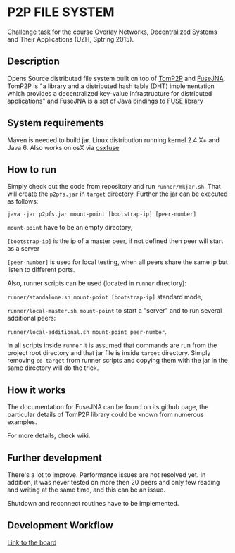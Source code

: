 P2P FILE SYSTEM
===============
[Challenge task](http://www.csg.uzh.ch/teaching/fs15/p2p/challenge.html) for the course Overlay Networks, Decentralized Systems and Their Applications (UZH, Sptring 2015).

## Description ##
Opens Source distributed file system built on top of [TomP2P](https://github.com/tomp2p/TomP2P) and [FuseJNA](https://github.com/EtiennePerot/fuse-jna). TomP2P is "a library and a distributed hash table (DHT) implementation which provides a decentralized key-value infrastructure for distributed applications" and FuseJNA is a set of Java bindings to [FUSE library](http://fuse.sourceforge.net/)

## System requirements ##
Maven is needed to build jar.
Linux distribution running kernel 2.4.X+ and Java 6.
Also works on osX via [osxfuse](https://osxfuse.github.io/)

## How to run ##
Simply check out the code from repository and run `runner/mkjar.sh`. That will create the `p2pfs.jar` in `target` directory.
Further the jar can be executed as follows:

`java -jar p2pfs.jar mount-point [bootstrap-ip] [peer-number]`

`mount-point` have to be an empty directory,

`[bootstrap-ip]` is the ip of a master peer, if not defined then peer will start as a server

`[peer-number]` is used for local testing, when all peers share the same ip but listen to different ports.

Also, runner scripts can be used (located in `runner` directory):

`runner/standalone.sh mount-point [bootstrap-ip]` standard mode,

`runner/local-master.sh mount-point` to start a "server" and to run several additional peers:

`runner/local-additional.sh mount-point peer-number`.

In all scripts inside `runner` it is assumed that commands are run from the project root directory and that jar file is inside `target` directory. Simply removing `cd target` from runner scripts and copying them with the jar in the same directory will do the trick.

## How it works ##
The documentation for FuseJNA can be found on its github page, the particular details of TomP2P library could be known from numerous examples.

For more details, check wiki.

## Further development ##
There's a lot to improve. Performance issues are not resolved yet. 
In addition, it was never tested on more then 20 peers and only few reading and writing at the same time, and this can be an issue. 

Shutdown and reconnect routines have to be implemented.

## Development Workflow ##
[Link to the board](https://trello.com/b/ylcjsnyd/challenge-task)
